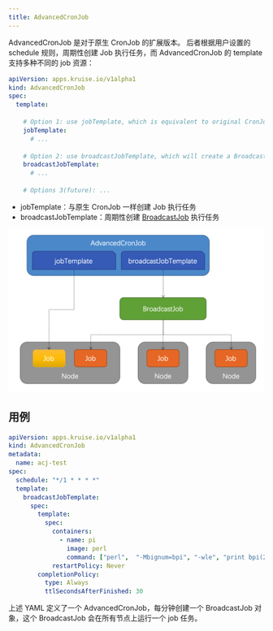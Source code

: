 ```yaml
---
title: AdvancedCronJob
---
```


AdvancedCronJob 是对于原生 CronJob 的扩展版本。
后者根据用户设置的 schedule 规则，周期性创建 Job 执行任务，而 AdvancedCronJob 的 template 支持多种不同的 job 资源：

```yaml
apiVersion: apps.kruise.io/v1alpha1
kind: AdvancedCronJob
spec:
  template:

    # Option 1: use jobTemplate, which is equivalent to original CronJob
    jobTemplate:
      # ...

    # Option 2: use broadcastJobTemplate, which will create a BroadcastJob object when cron schedule triggers
    broadcastJobTemplate:
      # ...

    # Options 3(future): ...
```

- jobTemplate：与原生 CronJob 一样创建 Job 执行任务
- broadcastJobTemplate：周期性创建 [BroadcastJob](./broadcastjob) 执行任务

![AdvancedCronjob](/img/docs/user-manuals/advancedcronjob.png)

## 用例

```yaml
apiVersion: apps.kruise.io/v1alpha1
kind: AdvancedCronJob
metadata:
  name: acj-test
spec:
  schedule: "*/1 * * * *"
  template:
    broadcastJobTemplate:
      spec:
        template:
          spec:
            containers:
              - name: pi
                image: perl
                command: ["perl",  "-Mbignum=bpi", "-wle", "print bpi(2000)"]
            restartPolicy: Never
        completionPolicy:
          type: Always
          ttlSecondsAfterFinished: 30
```

上述 YAML 定义了一个 AdvancedCronJob，每分钟创建一个 BroadcastJob 对象，这个 BroadcastJob 会在所有节点上运行一个 job 任务。
